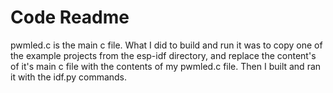 # Code Readme

pwmled.c is the main c file. What I did to build and run it was to copy one of the example projects from the esp-idf directory, and replace the content's of it's main c file with the contents of my pwmled.c file. Then I built and ran it with the idf.py commands.
